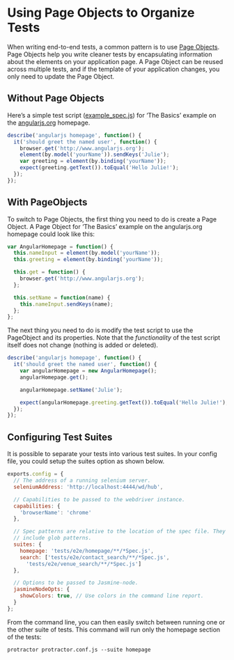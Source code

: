 Using Page Objects to Organize Tests
====================================

When writing end-to-end tests, a common pattern is to use [Page Objects](https://github.com/SeleniumHQ/selenium/wiki/PageObjects). Page Objects help you write cleaner tests by encapsulating information about the elements on your application page. A Page Object can be reused across multiple tests, and if the template of your application changes, you only need to update the Page Object.

Without Page Objects
--------------------

Here’s a simple test script ([example_spec.js](/example/example_spec.js)) for ‘The Basics’ example on the [angularjs.org](http://www.angularjs.org) homepage.

```js
describe('angularjs homepage', function() {
  it('should greet the named user', function() {
    browser.get('http://www.angularjs.org');
    element(by.model('yourName')).sendKeys('Julie');
    var greeting = element(by.binding('yourName'));
    expect(greeting.getText()).toEqual('Hello Julie!');
  });
});
```

With PageObjects
----------------

To switch to Page Objects, the first thing you need to do is create a Page Object. A Page Object for ‘The Basics’ example on the angularjs.org homepage could look like this:

```js
var AngularHomepage = function() {
  this.nameInput = element(by.model('yourName'));
  this.greeting = element(by.binding('yourName'));

  this.get = function() {
    browser.get('http://www.angularjs.org');
  };

  this.setName = function(name) {
    this.nameInput.sendKeys(name);
  };
};
```
The next thing you need to do is modify the test script to use the PageObject and its properties. Note that the _functionality_ of the test script itself does not change (nothing is added or deleted).

```js
describe('angularjs homepage', function() {
  it('should greet the named user', function() {
    var angularHomepage = new AngularHomepage();
    angularHomepage.get();

    angularHomepage.setName('Julie');

    expect(angularHomepage.greeting.getText()).toEqual('Hello Julie!');
  });
});
```

Configuring Test Suites
-----------------------

It is possible to separate your tests into various test suites. In your config file, you could setup  the suites option as shown below. 

```js
exports.config = {
  // The address of a running selenium server.
  seleniumAddress: 'http://localhost:4444/wd/hub',

  // Capabilities to be passed to the webdriver instance.
  capabilities: {
    'browserName': 'chrome'
  },

  // Spec patterns are relative to the location of the spec file. They may
  // include glob patterns.
  suites: {
    homepage: 'tests/e2e/homepage/**/*Spec.js',
    search: ['tests/e2e/contact_search/**/*Spec.js',
      'tests/e2e/venue_search/**/*Spec.js']
  },

  // Options to be passed to Jasmine-node.
  jasmineNodeOpts: {
    showColors: true, // Use colors in the command line report.
  }
};
```

From the command line, you can then easily switch between running one or the other suite of tests. This command will run only the homepage section of the tests:

    protractor protractor.conf.js --suite homepage
